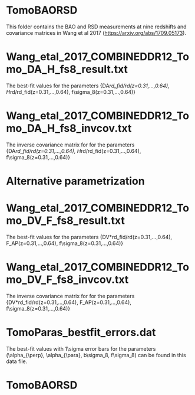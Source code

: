# TomoBAORSD

This folder contains the BAO and RSD measurements at nine redshifts and covariance matrices in Wang et al 2017 (https://arxiv.org/abs/1709.05173).

# Wang_etal_2017_COMBINEDDR12_Tomo_DA_H_fs8_result.txt

The best-fit values for the parameters {DA*rd_fid/rd(z=0.31,...,0.64), H*rd/rd_fid(z=0.31,...,0.64), f\sigma_8(z=0.31,...,0.64)}

# Wang_etal_2017_COMBINEDDR12_Tomo_DA_H_fs8_invcov.txt

The inverse covariance matrix for for the parameters {DA*rd_fid/rd(z=0.31,...,0.64), H*rd/rd_fid(z=0.31,...,0.64), f\sigma_8(z=0.31,...,0.64)}

# Alternative parametrization
# Wang_etal_2017_COMBINEDDR12_Tomo_DV_F_fs8_result.txt

The best-fit values for the parameters {DV*rd_fid/rd(z=0.31,...,0.64), F_AP(z=0.31,...,0.64), f\sigma_8(z=0.31,...,0.64)}

# Wang_etal_2017_COMBINEDDR12_Tomo_DV_F_fs8_invcov.txt

The inverse covariance matrix for for the parameters {DV*rd_fid/rd(z=0.31,...,0.64), F_AP(z=0.31,...,0.64), f\sigma_8(z=0.31,...,0.64)}

# TomoParas_bestfit_errors.dat

The best-fit values with 1\sigma error bars for the parameters (\alpha_{\perp}, \alpha_{\para}, b\sigma_8, f\sigma_8) can be found in this data file.

# TomoBAORSD
